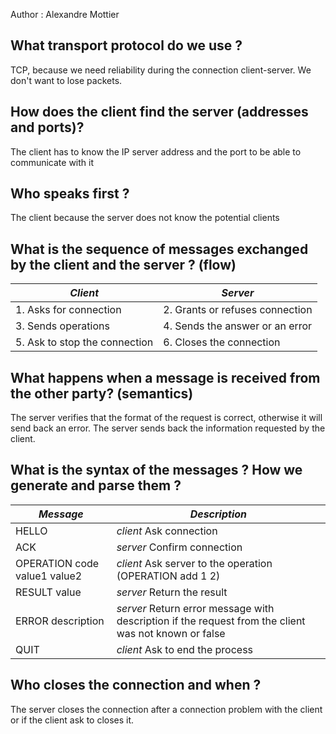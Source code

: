 Author : Alexandre Mottier



## What transport protocol do we use ?

TCP, because we need reliability during the connection client-server. We don't want to lose packets.



## How does the client find the server (addresses and ports)?

The client has to know the IP server address and the port to be able to communicate with it



## Who speaks first ?

The client because the server does not know the potential clients



## What is the sequence of messages exchanged by the client and the server ? (flow) 

| ***Client***                  | ***Server***                    |
| ----------------------------- | ------------------------------- |
| 1. Asks for connection        | 2. Grants or refuses connection |
| 3. Sends operations           | 4. Sends the answer or an error |
| 5. Ask to stop the connection | 6. Closes the connection        |



## What happens when a message is received from the other party? (semantics)

The server verifies that the format of the request is correct, otherwise it will send back an error. The server sends back the information requested by the client.



## What is the syntax of the messages ? How we generate and parse them ?

| ***Message***                | ***Description***                                            |
| ---------------------------- | ------------------------------------------------------------ |
| HELLO                        | *client* Ask connection                                      |
| ACK                          | *server* Confirm connection                                  |
| OPERATION code value1 value2 | *client* Ask server to the operation (OPERATION add 1 2)     |
| RESULT value                 | *server* Return the result                                   |
| ERROR description            | *server* Return error message with description if the request from the client was not known or false |
| QUIT                         | *client*  Ask to end the process                             |



## Who closes the connection and when ?

The server closes the connection after a connection problem with the client or if the client ask to closes it.